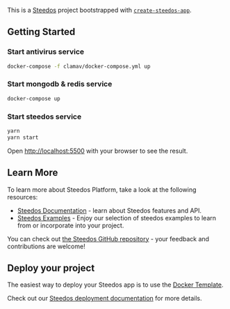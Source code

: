 This is a [Steedos](https://www.steedos.com/) project bootstrapped with [`create-steedos-app`](https://github.com/steedos/steedos-platform/tree/master/packages/create-steedos-app).

## Getting Started

### Start antivirus service

```bash
docker-compose -f clamav/docker-compose.yml up
```

### Start mongodb & redis service

```bash
docker-compose up
```

### Start steedos service

```bash
yarn
yarn start
```

Open [http://localhost:5500](http://localhost:5500) with your browser to see the result.

## Learn More

To learn more about Steedos Platform, take a look at the following resources:

- [Steedos Documentation](https://www.steedos.com/docs) - learn about Steedos features and API.
- [Steedos Examples](https://github.com/steedos/steedos-examples) - Enjoy our selection of steedos examples to learn from or incorporate into your project.

You can check out [the Steedos GitHub repository](https://github.com/steedos/steedos-platform/) - your feedback and contributions are welcome!

## Deploy your project

The easiest way to deploy your Steedos app is to use the [Docker Template](https://github.com/steedos/docker).

Check out our [Steedos deployment documentation](https://www.steedos.com/docs/deploy/getting-started) for more details.
